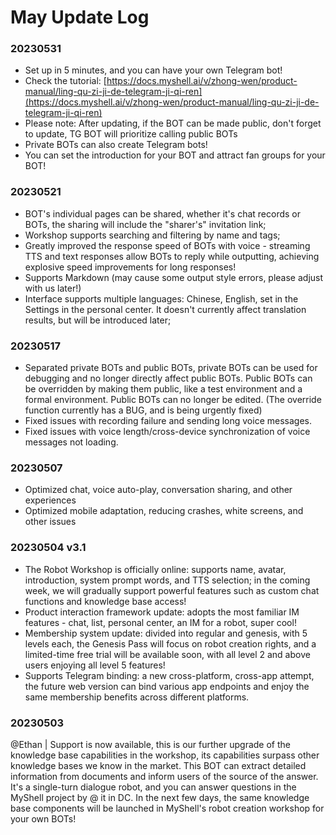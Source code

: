 # May Update Log

### 20230531

* Set up in 5 minutes, and you can have your own Telegram bot!
* Check the tutorial: [https://docs.myshell.ai/v/zhong-wen/product-manual/ling-qu-zi-ji-de-telegram-ji-qi-ren](https://docs.myshell.ai/v/zhong-wen/product-manual/ling-qu-zi-ji-de-telegram-ji-qi-ren)
* Please note: After updating, if the BOT can be made public, don't forget to update, TG BOT will prioritize calling public BOTs
* Private BOTs can also create Telegram bots!
* You can set the introduction for your BOT and attract fan groups for your BOT!

### 20230521

* BOT's individual pages can be shared, whether it's chat records or BOTs, the sharing will include the "sharer's" invitation link;
* Workshop supports searching and filtering by name and tags;
* Greatly improved the response speed of BOTs with voice - streaming TTS and text responses allow BOTs to reply while outputting, achieving explosive speed improvements for long responses!
* Supports Markdown (may cause some output style errors, please adjust with us later!)
* Interface supports multiple languages: Chinese, English, set in the Settings in the personal center. It doesn't currently affect translation results, but will be introduced later;

### 20230517

* Separated private BOTs and public BOTs, private BOTs can be used for debugging and no longer directly affect public BOTs. Public BOTs can be overridden by making them public, like a test environment and a formal environment. Public BOTs can no longer be edited. (The override function currently has a BUG, and is being urgently fixed)
* Fixed issues with recording failure and sending long voice messages.
* Fixed issues with voice length/cross-device synchronization of voice messages not loading.

### 20230507

* Optimized chat, voice auto-play, conversation sharing, and other experiences
* Optimized mobile adaptation, reducing crashes, white screens, and other issues

### 20230504 v3.1

* The Robot Workshop is officially online: supports name, avatar, introduction, system prompt words, and TTS selection; in the coming week, we will gradually support powerful features such as custom chat functions and knowledge base access!
* Product interaction framework update: adopts the most familiar IM features - chat, list, personal center, an IM for a robot, super cool!
* Membership system update: divided into regular and genesis, with 5 levels each, the Genesis Pass will focus on robot creation rights, and a limited-time free trial will be available soon, with all level 2 and above users enjoying all level 5 features!
* Supports Telegram binding: a new cross-platform, cross-app attempt, the future web version can bind various app endpoints and enjoy the same membership benefits across different platforms.

### 20230503

@Ethan | Support is now available, this is our further upgrade of the knowledge base capabilities in the workshop, its capabilities surpass other knowledge bases we know in the market. This BOT can extract detailed information from documents and inform users of the source of the answer. It's a single-turn dialogue robot, and you can answer questions in the MyShell project by @ it in DC. In the next few days, the same knowledge base components will be launched in MyShell's robot creation workshop for your own BOTs!